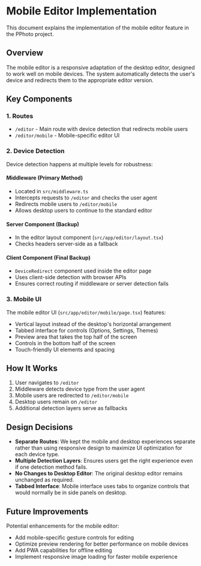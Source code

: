 # Mobile Editor Implementation

This document explains the implementation of the mobile editor feature in the PPhoto project.

## Overview

The mobile editor is a responsive adaptation of the desktop editor, designed to work well on mobile devices. The system automatically detects the user's device and redirects them to the appropriate editor version.

## Key Components

### 1. Routes
- `/editor` - Main route with device detection that redirects mobile users
- `/editor/mobile` - Mobile-specific editor UI

### 2. Device Detection

Device detection happens at multiple levels for robustness:

#### Middleware (Primary Method)
- Located in `src/middleware.ts`
- Intercepts requests to `/editor` and checks the user agent
- Redirects mobile users to `/editor/mobile`
- Allows desktop users to continue to the standard editor

#### Server Component (Backup)
- In the editor layout component (`src/app/editor/layout.tsx`)
- Checks headers server-side as a fallback

#### Client Component (Final Backup)
- `DeviceRedirect` component used inside the editor page
- Uses client-side detection with browser APIs
- Ensures correct routing if middleware or server detection fails

### 3. Mobile UI

The mobile editor UI (`src/app/editor/mobile/page.tsx`) features:

- Vertical layout instead of the desktop's horizontal arrangement
- Tabbed interface for controls (Options, Settings, Themes)
- Preview area that takes the top half of the screen
- Controls in the bottom half of the screen
- Touch-friendly UI elements and spacing

## How It Works

1. User navigates to `/editor`
2. Middleware detects device type from the user agent
3. Mobile users are redirected to `/editor/mobile`
4. Desktop users remain on `/editor`
5. Additional detection layers serve as fallbacks

## Design Decisions

- **Separate Routes**: We kept the mobile and desktop experiences separate rather than using responsive design to maximize UI optimization for each device type.
- **Multiple Detection Layers**: Ensures users get the right experience even if one detection method fails.
- **No Changes to Desktop Editor**: The original desktop editor remains unchanged as required.
- **Tabbed Interface**: Mobile interface uses tabs to organize controls that would normally be in side panels on desktop.

## Future Improvements

Potential enhancements for the mobile editor:

- Add mobile-specific gesture controls for editing
- Optimize preview rendering for better performance on mobile devices
- Add PWA capabilities for offline editing
- Implement responsive image loading for faster mobile experience
